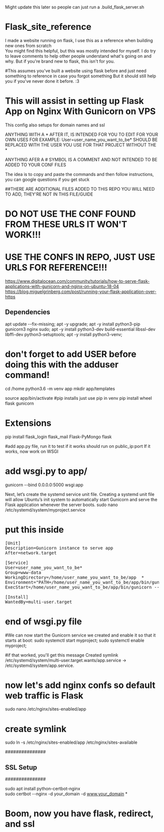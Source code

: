 Might update this later so people can just run a .build_flask_server.sh

# Flask_site_reference
I made a website running on flask, I use this as a reference when building new ones from scratch
<br>
You might find this helpful, but this was mostly intended for myself. I do try to leave comments to help other people
understand what's going on and why. But if you're brand new to flask, this isn't for you. 

#This assumes you've built a website using flask before and just need something to reference in case you forgot something
But it should still help you if you've never done it before.  :3

# This will assist in setting up Flask App on Nginx With Gunicorn on VPS
This config also setups for domain names and ssl

ANYTHING WITH A * AFTER IT, IS INTENDED FOR YOU TO EDIT FOR YOUR OWN USES
FOR EXAMPLE: User=user_name_you_want_to_be* SHOULD BE REPLACED WITH THE USER YOU USE FOR THAT PROJECT WITHOUT THE *

ANYTHING AFER A # SYMBOL IS A COMMENT AND NOT INTENDED TO BE ADDED TO YOUR CONF FILES


The idea is to copy and paste the commands and then follow instructions, you can google questions if you get stuck

##THERE ARE ADDITIONAL FILES ADDED TO THIS REPO YOU WILL NEED TO ADD, THEY'RE NOT IN THIS FILE/GUIDE


# DO NOT USE THE CONF FOUND FROM THESE URLS IT WON'T WORK!!!
# USE THE CONFS IN REPO, JUST USE URLS FOR REFERENCE!!!
https://www.digitalocean.com/community/tutorials/how-to-serve-flask-applications-with-gunicorn-and-nginx-on-ubuntu-18-04
https://blog.miguelgrinberg.com/post/running-your-flask-application-over-https



## Dependencies ##
apt update --fix-missing; apt -y upgrade; apt -y install python3-pip gunicorn3 nginx sudo; apt -y install python3-dev build-essential libssl-dev libffi-dev python3-setuptools; apt -y install python3-venv;



# don't forget to add USER before doing this with the adduser command!

cd /home
python3.6 -m venv app
mkdir app/templates


source app/bin/activate
#pip installs just use pip in venv
pip install wheel flask gunicorn
# Extensions
pip install flask_login flask_mail Flask-PyMongo flask

#add app.py file, run it to test if it works
should run on public_ip:port
If it works, now work on WSGI

# add wsgi.py to app/

gunicorn --bind 0.0.0.0:5000 wsgi:app


Next, let’s create the systemd service unit file.
Creating a systemd unit file will allow Ubuntu’s init system to automatically
start Gunicorn and serve the Flask application whenever the server boots.
sudo nano /etc/systemd/system/myproject.service

# put this inside
<pre>
[Unit]
Description=Gunicorn instance to serve app
After=network.target

[Service]
User=user_name_you_want_to_be*
Group=www-data
WorkingDirectory=/home/user_name_you_want_to_be/app  *
Environment="PATH=/home/user_name_you_want_to_be/app/bin/gunicorn"   *
ExecStart=/home/user_name_you_want_to_be/app/bin/gunicorn --workers 3 --bind unix:app.sock -m 007 wsgi:app   *

[Install]
WantedBy=multi-user.target
</pre>
# end of wsgi.py file

#We can now start the Gunicorn service we created and enable it so that it starts at boot:
sudo systemctl start myproject;
sudo systemctl enable myproject;

#if that worked, you'll get this message
Created symlink /etc/systemd/system/multi-user.target.wants/app.service → /etc/systemd/system/app.service.


# now let's add nginx confs so default web traffic is Flask

sudo nano /etc/nginx/sites-enabled/app

# create symlink
sudo ln -s /etc/nginx/sites-enabled/app /etc/nginx/sites-available

###############
## SSL Setup ##
###############

sudo apt install python-certbot-nginx
<br>
sudo certbot --nginx -d your_domain -d www.your_domain  *

# Boom, now you have flask, redirect, and ssl
